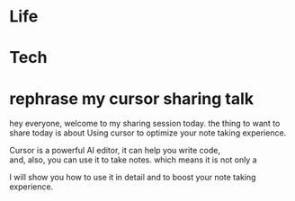 # Life


# Tech



# rephrase my cursor sharing talk
hey everyone, welcome to my sharing session today.
the thing to want to share today is about Using cursor to optimize your note taking experience.

Cursor is a powerful AI editor, it can help you write code,  
and, also, you can use it to take notes.
which means it is not only a 

I will show you how to use it in detail and to boost your note taking experience.


